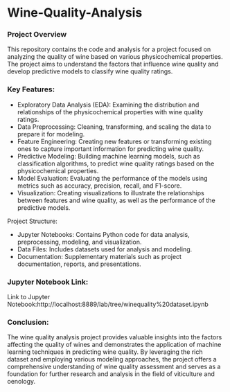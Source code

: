 # Wine-Quality-Analysis

### Project Overview
This repository contains the code and analysis for a project focused on analyzing the quality of wine based on various physicochemical properties. The project aims to understand the factors that influence wine quality and develop predictive models to classify wine quality ratings.

### Key Features:

- Exploratory Data Analysis (EDA): Examining the distribution and relationships of the physicochemical properties with wine quality ratings.
- Data Preprocessing: Cleaning, transforming, and scaling the data to prepare it for modeling.
- Feature Engineering: Creating new features or transforming existing ones to capture important information for predicting wine quality.
- Predictive Modeling: Building machine learning models, such as classification algorithms, to predict wine quality ratings based on the physicochemical properties.
- Model Evaluation: Evaluating the performance of the models using metrics such as accuracy, precision, recall, and F1-score.
- Visualization: Creating visualizations to illustrate the relationships between features and wine quality, as well as the performance of the predictive models.

Project Structure:
- Jupyter Notebooks: Contains Python code for data analysis, preprocessing, modeling, and visualization.
- Data Files: Includes datasets used for analysis and modeling.
- Documentation: Supplementary materials such as project documentation, reports, and presentations.

### Jupyter Notebook Link:
Link to Jupyter Notebook:http://localhost:8889/lab/tree/winequality%20dataset.ipynb

### Conclusion:
The wine quality analysis project provides valuable insights into the factors affecting the quality of wines and demonstrates the application of machine learning techniques in predicting wine quality. By leveraging the rich dataset and employing various modeling approaches, the project offers a comprehensive understanding of wine quality assessment and serves as a foundation for further research and analysis in the field of viticulture and oenology.



